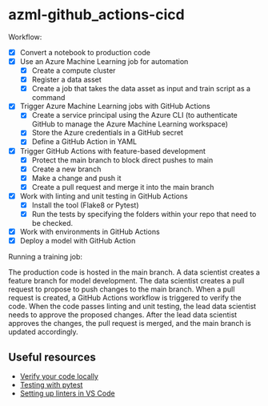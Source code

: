 # azml-github_actions-cicd

Workflow:

- [x] Convert a notebook to production code	
- [x] Use an Azure Machine Learning job for automation
    - [x] Create a compute cluster
    - [x] Register a data asset 
    - [x] Create a job that takes the data asset as input and train script as a command
- [x] Trigger Azure Machine Learning jobs with GitHub Actions
    - [x] Create a service principal using the Azure CLI (to authenticate GitHub to manage the Azure Machine Learning workspace)
    - [x] Store the Azure credentials in a GitHub secret
    - [x] Define a GitHub Action in YAML
- [x] Trigger GitHub Actions with feature-based development
    - [x] Protect the main branch to block direct pushes to main
    - [x] Create a new branch
    - [x] Make a change and push it
    - [x] Create a pull request and merge it into the main branch
- [x] Work with linting and unit testing in GitHub Actions
    - [x] Install the tool (Flake8 or Pytest)
    - [x] Run the tests by specifying the folders within your repo that need to be checked.
- [x] Work with environments in GitHub Actions
- [x] Deploy a model with GitHub Action

Running a training job:


The production code is hosted in the main branch.
A data scientist creates a feature branch for model development.
The data scientist creates a pull request to propose to push changes to the main branch.
When a pull request is created, a GitHub Actions workflow is triggered to verify the code.
When the code passes linting and unit testing, the lead data scientist needs to approve the proposed changes.
After the lead data scientist approves the changes, the pull request is merged, and the main branch is updated accordingly.

## Useful resources

- [Verify your code locally](https://learn.microsoft.com/en-us/training/modules/source-control-for-machine-learning-projects/5-verify-your-code-locally)
- [Testing with pytest](https://learn.microsoft.com/en-us/training/modules/test-python-with-pytest/)
- [Setting up linters in VS Code](https://py-vscode.readthedocs.io/en/latest/files/linting.html#:~:text=Setting%20Up%20Linters%20in%20VS%20Code&text=To%20set%20them%20up%3A,option%20Python%3ELinting%3AFlake8%20Enabled)
